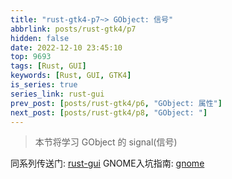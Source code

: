 ```yaml
---
title: "rust-gtk4-p7~> GObject: 信号"
abbrlink: posts/rust-gtk4/p7
hidden: false
date: 2022-12-10 23:45:10
top: 9693
tags: [Rust, GUI]
keywords: [Rust, GUI, GTK4]
is_series: true
series_link: rust-gui
prev_post: [posts/rust-gtk4/p6, "GObject: 属性"]
next_post: [posts/rust-gtk4/p8, "GObject: "]
---
```

> 本节将学习 GObject 的 signal(信号)
<!-- more -->

同系列传送门: [rust-gui](/categories/rust-gui)
GNOME入坑指南: [gnome](/posts/desktop-beautify/gnome)
